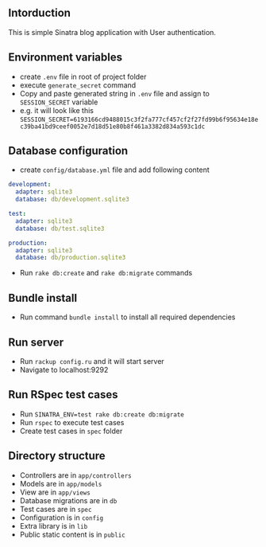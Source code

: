 ## Intorduction
This is simple Sinatra blog application with User authentication.

## Environment variables
- create `.env` file in root of project folder
- execute `generate_secret` command
- Copy and paste generated string in `.env` file and assign to `SESSION_SECRET` variable
- e.g. it will look like this `SESSION_SECRET=6193166cd9488015c3f2fa777cf457cf2f27fd99b6f95634e18ec39ba41bd9ceef0052e7d18d51e80b8f461a3382d834a593c1dc`

## Database configuration
- create `config/database.yml` file and add following content
```yml
development:
  adapter: sqlite3
  database: db/development.sqlite3

test:
  adapter: sqlite3
  database: db/test.sqlite3

production:
  adapter: sqlite3
  database: db/production.sqlite3
```
- Run `rake db:create` and `rake db:migrate` commands

## Bundle install
- Run command `bundle install` to install all required dependencies
  
## Run server
- Run `rackup config.ru` and it will start server
- Navigate to localhost:9292

## Run RSpec test cases
- Run `SINATRA_ENV=test rake db:create db:migrate`
- Run `rspec` to execute test cases
- Create test cases in `spec` folder

## Directory structure
- Controllers are in `app/controllers`
- Models are in `app/models`
- View are in `app/views`
- Database migrations are in `db`
- Test cases are in `spec`
- Configuration is in `config`
- Extra library is in `lib`
- Public static content is in `public`
